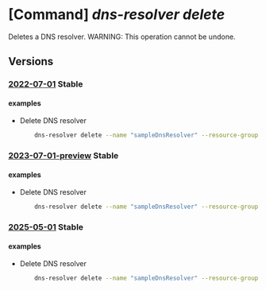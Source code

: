 # [Command] _dns-resolver delete_

Deletes a DNS resolver. WARNING: This operation cannot be undone.

## Versions

### [2022-07-01](/Resources/mgmt-plane/L3N1YnNjcmlwdGlvbnMve30vcmVzb3VyY2Vncm91cHMve30vcHJvdmlkZXJzL21pY3Jvc29mdC5uZXR3b3JrL2Ruc3Jlc29sdmVycy97fQ==/2022-07-01.xml) **Stable**

<!-- mgmt-plane /subscriptions/{}/resourcegroups/{}/providers/microsoft.network/dnsresolvers/{} 2022-07-01 -->

#### examples

- Delete DNS resolver
    ```bash
        dns-resolver delete --name "sampleDnsResolver" --resource-group "sampleResourceGroup"
    ```

### [2023-07-01-preview](/Resources/mgmt-plane/L3N1YnNjcmlwdGlvbnMve30vcmVzb3VyY2Vncm91cHMve30vcHJvdmlkZXJzL21pY3Jvc29mdC5uZXR3b3JrL2Ruc3Jlc29sdmVycy97fQ==/2023-07-01-preview.xml) **Stable**

<!-- mgmt-plane /subscriptions/{}/resourcegroups/{}/providers/microsoft.network/dnsresolvers/{} 2023-07-01-preview -->

#### examples

- Delete DNS resolver
    ```bash
        dns-resolver delete --name "sampleDnsResolver" --resource-group "sampleResourceGroup"
    ```

### [2025-05-01](/Resources/mgmt-plane/L3N1YnNjcmlwdGlvbnMve30vcmVzb3VyY2Vncm91cHMve30vcHJvdmlkZXJzL21pY3Jvc29mdC5uZXR3b3JrL2Ruc3Jlc29sdmVycy97fQ==/2025-05-01.xml) **Stable**

<!-- mgmt-plane /subscriptions/{}/resourcegroups/{}/providers/microsoft.network/dnsresolvers/{} 2025-05-01 -->

#### examples

- Delete DNS resolver
    ```bash
        dns-resolver delete --name "sampleDnsResolver" --resource-group "sampleResourceGroup"
    ```
